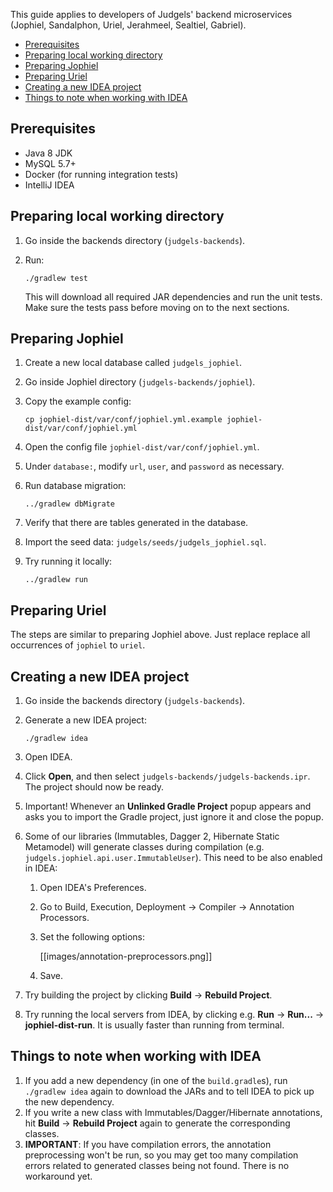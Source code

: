 This guide applies to developers of Judgels' backend microservices (Jophiel, Sandalphon, Uriel, Jerahmeel, Sealtiel, Gabriel).

- [Prerequisites](#prerequisites)
- [Preparing local working directory](#preparing-local-working-directory)
- [Preparing Jophiel](#preparing-jophiel)
- [Preparing Uriel](#preparing-uriel)
- [Creating a new IDEA project](#creating-a-new-idea-project)
- [Things to note when working with IDEA](#things-to-note-when-working-with-idea)

## Prerequisites

- Java 8 JDK
- MySQL 5.7+
- Docker (for running integration tests)
- IntelliJ IDEA

## Preparing local working directory

1. Go inside the backends directory (`judgels-backends`).
1. Run:

       ./gradlew test

   This will download all required JAR dependencies and run the unit tests. Make sure the tests pass before moving on to the next sections.

## Preparing Jophiel

1. Create a new local database called `judgels_jophiel`.
1. Go inside Jophiel directory (`judgels-backends/jophiel`).
1. Copy the example config:

       cp jophiel-dist/var/conf/jophiel.yml.example jophiel-dist/var/conf/jophiel.yml

1. Open the config file `jophiel-dist/var/conf/jophiel.yml`.
1. Under `database:`, modify `url`, `user`, and `password` as necessary.
1. Run database migration:

       ../gradlew dbMigrate

1. Verify that there are tables generated in the database.
1. Import the seed data: `judgels/seeds/judgels_jophiel.sql`.
1. Try running it locally:

       ../gradlew run

## Preparing Uriel

The steps are similar to preparing Jophiel above. Just replace replace all occurrences of `jophiel` to `uriel`.

## Creating a new IDEA project

1. Go inside the backends directory (`judgels-backends`).
1. Generate a new IDEA project:

       ./gradlew idea

1. Open IDEA.
1. Click **Open**, and then select `judgels-backends/judgels-backends.ipr`. The project should now be ready.
1. Important! Whenever an **Unlinked Gradle Project** popup appears and asks you to import the Gradle project, just ignore it and close the popup.
1. Some of our libraries (Immutables, Dagger 2, Hibernate Static Metamodel) will generate classes during compilation (e.g. `judgels.jophiel.api.user.ImmutableUser`). This need to be also enabled in IDEA:
   1. Open IDEA's Preferences.
   1. Go to Build, Execution, Deployment -> Compiler -> Annotation Processors.
   1. Set the following options:

      [[images/annotation-preprocessors.png]]

   1. Save.
1. Try building the project by clicking **Build** -> **Rebuild Project**.
1. Try running the local servers from IDEA, by clicking e.g. **Run** -> **Run...** -> **jophiel-dist-run**. It is usually faster than running from terminal.

## Things to note when working with IDEA

1. If you add a new dependency (in one of the `build.gradle`s), run `./gradlew idea` again to download the JARs and to tell IDEA to pick up the new dependency.
1. If you write a new class with Immutables/Dagger/Hibernate annotations, hit **Build** -> **Rebuild Project** again to generate the corresponding classes.
1. **IMPORTANT**: If you have compilation errors, the annotation preprocessing won't be run, so you may get too many compilation errors related to generated classes being not found. There is no workaround yet.